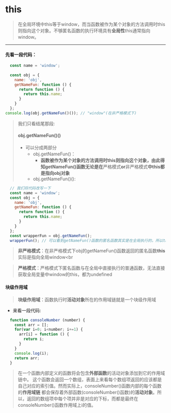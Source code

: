 # this
> 在全局环境中this等于window，而当函数被作为某个对象的方法调用时this则指向这个对象。不够匿名函数的执行环境具有**全局性**this通常指向window。
---

#### 先看一段代码：
```js
  const name = 'window';
  
  const obj = {
    name: 'obj',
    getNameFun: function () {
      return function () {
        return this.name;
      }
    }
  };
console.log(obj.getNameFun()()); // "window"(在非严格模式下)
```

> 我们只看结尾那段:
> #### obj.getNameFun()()
> * 可以分成两部分
>   * obj.getNameFun()：
>     * **函数被作为某个对象的方法调用时this则指向这个对象，由此得知getNameFun()函数无论是在**严格模式**or**非严格模式**中this都是指向obj对象**
>   * obj.getNameFun()():
  
  ```js
    // 我们将代码改写一下
    const name = 'window';
    const obj = {
      name: 'obj',
      getNameFun: function () {
        return function () {
          return this.name;
        }
      }
    }; 
    const wrapperFun = obj.getNameFun();
    wrapperFun(); // 可以看到getNameFun()函数的匿名函数其实是在全局执行的，所以this(在非严格模式下)自然指向window
  ```
  
>   **非严格模式**：在非严格模式下obj的getNameFun()函数返回的匿名函数**this**实际是指向全局window<br

>   **严格模式**：严格模式下匿名函数与在全局中直接执行的普通函数，无法直接获取全局变量中window的this，都为undefined


#### 块级作用域
> **块级作用域**：函数执行时**活动对象**所在的作用域链就是一个块级作用域
* 来看一段代码:
```js
  function consoleNumber (number) {
    const arr = [];
    for(var i=0; i<number; i+=1) {
      arr[i] = function () {
        return i;
      }
    }
    console.log(i);
    return arr;
  }
```
> 在一个函数内部定义的函数将会包含**外部函数**的活动对象添加到它的作用域链中。
这个函数会返回一个数组，表面上来看每个数组项返回的应该都是自己对应的索引值。然而实际上，consoleNumber()函数内部的每个函数的**作用域链**
都会保存着外部函数(consoleNumber()函数)的**活动对象**。所以，返回的数组项中每个项并非是对应的下标，而都是最终在consoleNumber()函数作用域上i的值。

